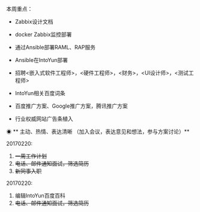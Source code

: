 本周重点：

* Zabbix设计文档

* docker Zabbix监控部署

* 通过Ansible部署RAML、RAP服务

* Ansible在IntoYun部署

* 招聘&lt;嵌入式软件工程师&gt;，&lt;硬件工程师&gt;，&lt;财务&gt;，&lt;UI设计师&gt;，&lt;测试工程师&gt;

* IntoYun相关百度词条

* 百度推广方案、Google推广方案，腾讯推广方案

* 行业权威网站广告条植入

◉ ** 主动、热情、表达清晰 （加入会议，表达意见和想法，参与方案讨论）**

20170220:

1. ~~一周工作计划~~
2. ~~电话、邮件通知面试，筛选简历~~
3. ~~新同事入职~~

20170220:

1. 编辑IntoYun百度百科
2.  ~~电话、邮件通知面试，筛选简历~~



